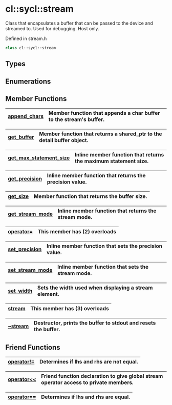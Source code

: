 # cl::sycl::stream

Class that encapsulates a buffer that can be passed to the device and streamed to. Used for debugging. Host only. 

Defined in stream.h

```cpp
class cl::sycl::stream
```

## Types

## Enumerations

## Member Functions

| [append_chars](./functions/append_chars/README.md) | Member function that appends a char buffer to the stream's buffer.  |
| :--- | :--- |

| [get_buffer](./functions/get_buffer/README.md) | Member function that returns a shared_ptr to the detail buffer object.  |
| :--- | :--- |

| [get_max_statement_size](./functions/get_max_statement_size/README.md) | Inline member function that returns the maximum statement size.  |
| :--- | :--- |

| [get_precision](./functions/get_precision/README.md) | Inline member function that returns the precision value.  |
| :--- | :--- |

| [get_size](./functions/get_size/README.md) | Member function that returns the buffer size.  |
| :--- | :--- |

| [get_stream_mode](./functions/get_stream_mode/README.md) | Inline member function that returns the stream mode.  |
| :--- | :--- |

| [operator=](./functions/operator=/README.md) | This member has (2) overloads |
| :--- | :--- |

| [set_precision](./functions/set_precision/README.md) | Inline member function that sets the precision value.  |
| :--- | :--- |

| [set_stream_mode](./functions/set_stream_mode/README.md) | Inline member function that sets the stream mode.  |
| :--- | :--- |

| [set_width](./functions/set_width/README.md) | Sets the width used when displaying a stream element.  |
| :--- | :--- |

| [stream](./functions/stream/README.md) | This member has (3) overloads |
| :--- | :--- |

| [~stream](./functions/~stream/README.md) | Destructor, prints the buffer to stdout and resets the buffer.  |
| :--- | :--- |


## Friend Functions

| [operator!=](./functions/operator!=/README.md) | Determines if lhs and rhs are not equal.  |
| :--- | :--- |

| [operator<<](./functions/operator<</README.md) | Friend function declaration to give global stream operator access to private members.  |
| :--- | :--- |

| [operator==](./functions/operator==/README.md) | Determines if lhs and rhs are equal.  |
| :--- | :--- |

